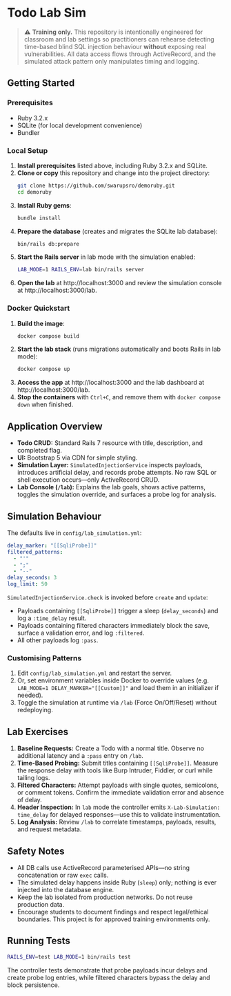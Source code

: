 # Todo Lab Sim

> ⚠️ **Training only.** This repository is intentionally engineered for classroom and lab settings so practitioners can rehearse detecting time-based blind SQL injection behaviour **without** exposing real vulnerabilities. All data access flows through ActiveRecord, and the simulated attack pattern only manipulates timing and logging.

## Getting Started

### Prerequisites

- Ruby 3.2.x
- SQLite (for local development convenience)
- Bundler

### Local Setup

1. **Install prerequisites** listed above, including Ruby 3.2.x and SQLite.
2. **Clone or copy** this repository and change into the project directory:
   ```bash
   git clone https://github.com/swarupsro/demoruby.git
   cd demoruby
   ```
3. **Install Ruby gems**:
   ```bash
   bundle install
   ```
4. **Prepare the database** (creates and migrates the SQLite lab database):
   ```bash
   bin/rails db:prepare
   ```
5. **Start the Rails server** in lab mode with the simulation enabled:
   ```bash
   LAB_MODE=1 RAILS_ENV=lab bin/rails server
   ```
6. **Open the lab** at http://localhost:3000 and review the simulation console at http://localhost:3000/lab.

### Docker Quickstart

1. **Build the image**:
   ```bash
   docker compose build
   ```
2. **Start the lab stack** (runs migrations automatically and boots Rails in lab mode):
   ```bash
   docker compose up
   ```
3. **Access the app** at http://localhost:3000 and the lab dashboard at http://localhost:3000/lab.
4. **Stop the containers** with `Ctrl+C`, and remove them with `docker compose down` when finished.

## Application Overview

- **Todo CRUD:** Standard Rails 7 resource with title, description, and completed flag.
- **UI:** Bootstrap 5 via CDN for simple styling.
- **Simulation Layer:** `SimulatedInjectionService` inspects payloads, introduces artificial delay, and records probe attempts. No raw SQL or shell execution occurs—only ActiveRecord CRUD.
- **Lab Console (`/lab`):** Explains the lab goals, shows active patterns, toggles the simulation override, and surfaces a probe log for analysis.

## Simulation Behaviour

The defaults live in `config/lab_simulation.yml`:

```yaml
delay_marker: "[[SqliProbe]]"
filtered_patterns:
  - "'"
  - ";"
  - "--"
delay_seconds: 3
log_limit: 50
```

`SimulatedInjectionService.check` is invoked before `create` and `update`:

- Payloads containing `[[SqliProbe]]` trigger a sleep (`delay_seconds`) and log a `:time_delay` result.
- Payloads containing filtered characters immediately block the save, surface a validation error, and log `:filtered`.
- All other payloads log `:pass`.

### Customising Patterns

1. Edit `config/lab_simulation.yml` and restart the server.
2. Or, set environment variables inside Docker to override values (e.g. `LAB_MODE=1 DELAY_MARKER="[[Custom]]"` and load them in an initializer if needed).
3. Toggle the simulation at runtime via `/lab` (Force On/Off/Reset) without redeploying.

## Lab Exercises

1. **Baseline Requests:** Create a Todo with a normal title. Observe no additional latency and a `:pass` entry on `/lab`.
2. **Time-Based Probing:** Submit titles containing `[[SqliProbe]]`. Measure the response delay with tools like Burp Intruder, Fiddler, or curl while tailing logs.
3. **Filtered Characters:** Attempt payloads with single quotes, semicolons, or comment tokens. Confirm the immediate validation error and absence of delay.
4. **Header Inspection:** In `lab` mode the controller emits `X-Lab-Simulation: time_delay` for delayed responses—use this to validate instrumentation.
5. **Log Analysis:** Review `/lab` to correlate timestamps, payloads, results, and request metadata.

## Safety Notes

- All DB calls use ActiveRecord parameterised APIs—no string concatenation or raw `exec` calls.
- The simulated delay happens inside Ruby (`sleep`) only; nothing is ever injected into the database engine.
- Keep the lab isolated from production networks. Do not reuse production data.
- Encourage students to document findings and respect legal/ethical boundaries. This project is for approved training environments only.

## Running Tests

```bash
RAILS_ENV=test LAB_MODE=1 bin/rails test
```

The controller tests demonstrate that probe payloads incur delays and create probe log entries, while filtered characters bypass the delay and block persistence.

